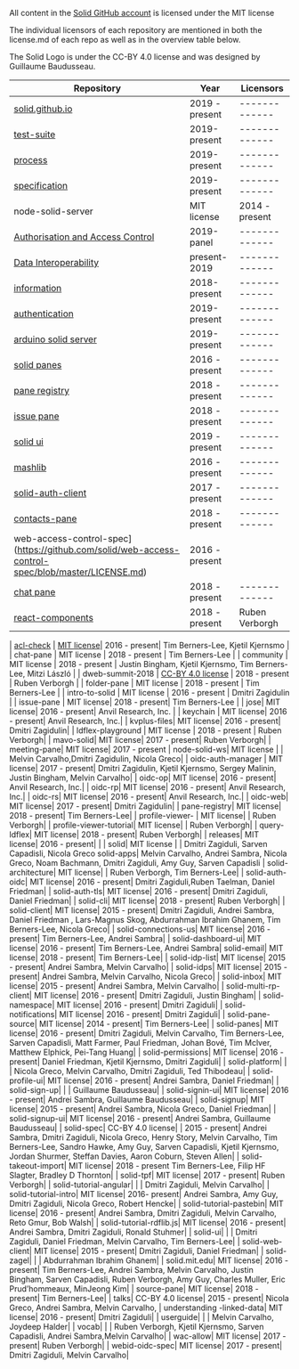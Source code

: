 All content in the [Solid GitHub account](https://github.com/solid) is licensed under the MIT license

The individual licensors of each repository are mentioned in both the license.md of each repo as well as in the overview table below. 

The Solid Logo is under the CC-BY 4.0 license and was designed by Guillaume Baudusseau. 

| Repository | Year |  Licensors | 
| -------------  | -------------  | ------------- |
| [solid.github.io](https://github.com/solid/solid.github.io/blob/master/LICENSE.md)  | 2019 - present |  ------------- |
| [test-suite](https://github.com/solid/test-suite/blob/master/LICENSE.md)  | 2019-present  | ------------- |
| [process](https://github.com/solid/process/blob/master/LICENSE.md)  | 2019-present  | ------------- |
| [specification](https://github.com/solid/specification/blob/master/LICENSE.md)  | 2019-present  | ------------- |
| node-solid-server| MIT license| 2014 - present| Nicola Greco, Ruben Verborgh, Dmitri Zagidulin, Andrei Sambra, Kjetil Kjernsmo, Arne Hassel| 
| [Authorisation and Access Control](https://github.com/solid/authorization-and-access-control-panel/blob/master/LICENSE.md)  | 2019-panel  | ------------- |
| [Data Interoperability](https://github.com/solid/data-interoperability-panel/blob/master/LICENSE.md)  | present-2019  | ------------- |
| [information](https://github.com/solid/information/blob/master/LICENSE.md)  | 2018-present  | ------------- |
| [authentication](https://github.com/solid/authentication-panel/blob/master/LICENSE.md)  | 2019-present  | ------------- |
| [arduino solid server](https://github.com/solid/authentication-panel/blob/master/LICENSE.md)  | 2019-present  | ------------- |
| [solid panes](https://github.com/solid/solid-panes/blob/master/LICENSE.md)  | 2016 - present  | ------------- |
| [pane registry](https://github.com/solid/pane-registry/blob/master/LICENSE.md)  | 2018 - present  | ------------- |
| [issue pane](https://github.com/solid/issue-pane/blob/master/LICENSE.md)  | 2018 - present  | ------------- |
| [solid ui](https://github.com/solid/solid-ui/blob/master/LICENSE.md)  | 2019 - present  | ------------- |
| [mashlib](https://github.com/solid/mashlib/blob/master/LICENSE.md)  | 2016 - present  | ------------- |
| [solid-auth-client](https://github.com/solid/solid-auth-client/blob/master/LICENSE.md)| 2017 - present| -------------| 
| [contacts-pane](https://github.com/solid/contacts-pane/blob/master/LICENSE.md)  | 2018  - present  |-------------|
| web-access-control-spec](https://github.com/solid/web-access-control-spec/blob/master/LICENSE.md)| 2016 - present||-------------|
| [chat pane](https://github.com/solid/chat-pane/blob/master/LICENSE.md)  | 2018 - present  | ------------- |
| [react-components](https://github.com/solid/react-components/blob/master/LICENSE.md)| 2018 - present| Ruben Verborgh| 





| [acl-check](https://github.com/solid/acl-check/blob/master/LICENSE) | [MIT license](https://en.wikipedia.org/wiki/MIT_License)| 2016 - present|  Tim Berners-Lee, Kjetil Kjernsmo | 
| chat-pane  | MIT license | 2018 - present  | Tim Berners-Lee |
| community  | MIT license | 2018  - present  | Justin Bingham, Kjetil Kjernsmo, Tim Berners-Lee, Mitzi László |
| dweb-summit-2018  | [CC-BY 4.0 license](https://creativecommons.org/licenses/by/4.0/) | 2018  - present  | Ruben Verborgh |
| folder-pane  | MIT license | 2018 - present  | Tim Berners-Lee |
| intro-to-solid  | MIT license | 2016 - present  | Dmitri Zagidulin |
| issue-pane | MIT license| 2018 - present| Tim Berners-Lee | 
| jose| MIT license| 2016 - present| Anvil Research, Inc. | 
| keychain | MIT license| 2016 - present| Anvil Research, Inc.| 
| kvplus-files| MIT license| 2016 - present| Dmitri Zagidulin| 
| ldflex-playground | MIT license | 2018 - present | Ruben Verborgh| 
| mavo-solid| MIT license| 2017 - present| Ruben Verborgh| 
| meeting-pane| MIT license| 2017 - present
| node-solid-ws| MIT license | | Melvin Carvalho,Dmitri Zagidulin, Nicola Greco| 
| oidc-auth-manager | MIT license| 2017 - present| Dmitri Zagidulin, Kjetil Kjernsmo, Sergey Malinin, Justin Bingham, Melvin Carvalho| 
| oidc-op| MIT license| 2016 - present| Anvil Research, Inc.| 
| oidc-rp| MIT license| 2016 - present| Anvil Research, Inc.| 
| oidc-rs| MIT license| 2016 - present| Anvil Research, Inc.| 
| oidc-web| MIT license| 2017 - present| Dmitri Zagidulin| 
| pane-registry| MIT license| 2018 - present| Tim Berners-Lee| 
| profile-viewer-
| MIT license| | Ruben Verborgh| 
| profile-viewer-tutorial| MIT license| | Ruben Verborgh| 
| query-ldflex| MIT license| 2018 - present| Ruben Verborgh| 
| releases| MIT license| 2016 - present| | 
| solid| MIT license | | Dmitri Zagiduli, Sarven Capadisli, Nicola Greco 
solid-apps| Melvin Carvalho,  Andrei Sambra, Nicola Greco, Noam Bachmann, Dmitri Zagiduli, Amy Guy, Sarven Capadisli
| solid-architecture| MIT license| | Ruben Verborgh, Tim Berners-Lee| 
| solid-auth-oidc| MIT license| 2016 - present| Dmitri Zagiduli,Ruben Taelman, Daniel Friedman| 
| solid-auth-tls| MIT license| 2016 - present| Dmitri Zagiduli,  Daniel Friedman| 
| solid-cli| MIT license| 2018 - present| Ruben Verborgh| 
| solid-client| MIT license| 2015 - present| Dmitri Zagiduli, Andrei Sambra, Daniel Friedman
, Lars-Magnus Skog, Abdurrahman Ibrahim Ghanem, Tim Berners-Lee, Nicola Greco| 
| solid-connections-us| MIT license| 2016 - present| Tim Berners-Lee, Andrei Sambra|
| solid-dashboard-ui| MIT license| 2016 - present| Tim Berners-Lee, Andrei Sambra| 
solid-email| MIT license| 2018 - present| Tim Berners-Lee| 
| solid-idp-list| MIT license| 2015 - present| Andrei Sambra, Melvin Carvalho| 
| solid-idps| MIT license| 2015 - present| Andrei Sambra, Melvin Carvalho, Nicola Greco| 
| solid-inbox| MIT license| 2015 - present| Andrei Sambra, Melvin Carvalho| 
| solid-multi-rp-client| MIT license| 2016 - present| Dmitri Zagiduli, Justin Bingham| 
| solid-namespace| MIT license| 2016 - present| Dmitri Zagiduli| 
| solid-notifications| MIT license| 2016 - present| Dmitri Zagiduli| 
| solid-pane-source| MIT license| 2014 - present| Tim Berners-Lee| 
| solid-panes| MIT license| 2016 - present| Dmitri Zagiduli, Melvin Carvalho, Tim Berners-Lee, Sarven Capadisli, Matt Farmer, Paul Friedman, Johan Bové, Tim Mclver, Matthew Elphick, Pei-Tang Huang| 
| solid-permissions| MIT license| 2016 - present| Daniel Friedman, Kjetil Kjernsmo, Dmitri Zagiduli| 
| solid-platform| | | Nicola Greco, Melvin Carvalho, Dmitri Zagiduli, Ted Thibodeau| 
| solid-profile-ui| MIT license| 2016 - present| Andrei Sambra, Daniel Friedman| 
| solid-sign-up| | | Guillaume Baudusseau| 
| solid-signin-ui| MIT license| 2016 - present| Andrei Sambra, Guillaume Baudusseau| 
| solid-signup| MIT license| 2015 - present| Andrei Sambra, Nicola Greco, Daniel Friedman| 
| solid-signup-ui| MIT license| 2016 - present| Andrei Sambra, Guillaume Baudusseau| 
| solid-spec| CC-BY 4.0 license| | 2015 - present| Andrei Sambra, Dmitri Zagiduli, Nicola Greco, Henry Story, Melvin Carvalho, Tim Berners-Lee, Sandro Hawke, Amy Guy, Sarven Capadisli, Kjetil Kjernsmo, Jordan Shurmer, Steffan Davies, Aaron Coburn, Steven Allen| 
| solid-takeout-import| MIT license| 2018 - present Tim Berners-Lee, Filip HF Slagter, Bradley D Thornton| 
| solid-tpf| MIT license| 2017 - present| Ruben Verborgh| 
| solid-tutorial-angular| | | Dmitri Zagiduli, Melvin Carvalho| 
| solid-tutorial-intro| MIT license| 2016- present| Andrei Sambra, Amy Guy, Dmitri Zagiduli, Nicola Greco, Robert Hencke| 
| solid-tutorial-pastebin| MIT license| 2016 - present| Andrei Sambra, Dmitri Zagiduli, Melvin Carvalho, Reto Gmur, Bob Walsh| 
| solid-tutorial-rdflib.js| MIT license| 2016 - present| Andrei Sambra, Dmitri Zagiduli, Ronald Stuhmer| 
| solid-ui| | | Dmitri Zagiduli, Daniel Friedman, Melvin Carvalho, Tim Berners-Lee| 
| solid-web-client| MIT license| 2015 - present| Dmitri Zagiduli, Daniel Friedman| 
| solid-zagel| | | Abdurrahman Ibrahim Ghanem| 
| solid.mit.edu| MIT license| 2016 - present| Tim Berners-Lee, Andrei Sambra, Melvin Carvalho, Justin Bingham, Sarven Capadisli, Ruben Verborgh, Amy Guy, Charles Muller, Eric Prud’hommeaux, MinJeong Kim| 
| source-pane| MIT license| 2018 - present| Tim Berners-Lee| 
| talks| CC-BY 4.0 license| 2015 - present| Nicola Greco, Andrei Sambra, Melvin Carvalho,
| understanding -linked-data| MIT license| 2016 - present| Dmitri Zagiduli| 
| userguide| | | Melvin Carvalho, Joydeep Halder| 
| vocab| | | Ruben Verborgh, Kjetil Kjernsmo, Sarven Capadisli, Andrei Sambra,Melvin Carvalho| 
| wac-allow| MIT license| 2017 - present| Ruben Verborgh| 
| webid-oidc-spec| MIT license| 2017 - present| Dmitri Zagiduli, Melvin Carvalho| 
